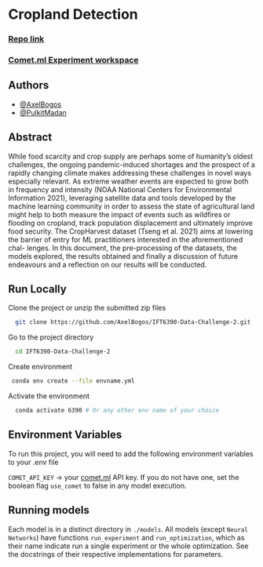 # Cropland Detection

### [Repo link](https://github.com/AxelBogos/IFT6390-Data-Challenge-2)

### [Comet.ml Experiment workspace](https://www.comet.ml/ift6390-datachallenge-2/data-challenge-2/view/klyObIXPQL8JyGWTd2mA7VI7J/panels)

## Authors

- [@AxelBogos](https://www.github.com/AxelBogos)
- [@PulkitMadan](https://github.com/PulkitMadan)

## Abstract

While food scarcity and crop supply are perhaps some of humanity’s oldest challenges, the ongoing pandemic-induced shortages and the prospect of a rapidly changing climate makes addressing these challenges in novel ways especially
relevant. As extreme weather events are expected to grow both in frequency and intensity (NOAA National Centers for Environmental Information 2021), leveraging satellite data and tools developed by the machine learning community in order to assess the state of agricultural land might
help to both measure the impact of events such as wildfires or flooding on cropland, track population displacement and ultimately improve food security. The CropHarvest dataset (Tseng et al. 2021) aims at lowering the barrier of entry for ML practitioners interested in the aforementioned chal-
lenges. In this document, the pre-processing of the datasets, the models explored, the results obtained and finally a discussion of future endeavours and a reflection on our results will be conducted.

## Run Locally

Clone the project or unzip the submitted zip files

```bash
  git clone https://github.com/AxelBogos/IFT6390-Data-Challenge-2.git
```

Go to the project directory

```bash
  cd IFT6390-Data-Challenge-2
```

Create environment

```bash
 conda env create --file envname.yml
```

Activate the environment

```bash
  conda activate 6390 # Or any other env name of your choice
```

## Environment Variables

To run this project, you will need to add the following environment variables to your .env file

`COMET_API_KEY` -> your [comet.ml](https://www.comet.ml/) API key. If you do not have one, set the boolean flag `use_comet` to false in any model execution.

## Running models

Each model is in a distinct directory in `./models`. All models (except `Neural Networks`) have functions `run_experiment` and `run_optimization`, which as their name indicate run a single experiment or the whole optimization. See the docstrings of their respective implementations for parameters.
